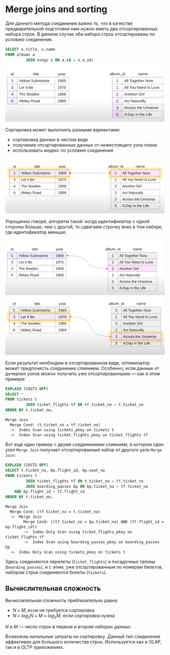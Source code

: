 # Merge joins and sorting

Для данного метода соединения важно то, что в качестве предварительной подготовки нам нужно иметь два отсортированных набора строк. В данном случае оба набора строк отсортированы по условию соединения.

```sql
SELECT a.title, s.name
FROM albums a
         JOIN songs s ON a.id = s.a_id;
```

<img src="merge_joins_1.jpeg" width="600px" alt="Соединение слиянием"/>

Сортировка может выполнять разными вариантами:

- сортировка данных в чистом виде
- получение отсортированных данных от нижестоящего узла плана
- использовать индекс по условию соединения

<img src="merge_joins_2.jpeg" width="600px" alt="Принцип работы 2"/>

Упрощенно говоря, алгоритм такой: когда идентификатор с одной стороны больше, чем с другой, то сдвигаем строчку вниз в том наборе, где идентификатор меньше.

<img src="merge_joins_3.jpeg" width="600px" alt="Принцип работы 3"/>

<img src="merge_joins_4.jpeg" width="600px" alt="Принцип работы 4"/>

Если результат необходим в отсортированном виде, оптимизатор может предпочесть соединение слиянием. Особенно, если данные от дочерних узлов можно получить уже отсортированными — как в этом примере:

```sql
EXPLAIN (COSTS OFF)
SELECT *
FROM tickets t
         JOIN ticket_flights tf ON tf.ticket_no = t.ticket_no
ORDER BY t.ticket_no;
```

```console
Merge Join
  Merge Cond: (t.ticket_no = tf.ticket_no)
  ->  Index Scan using tickets_pkey on tickets t
  ->  Index Scan using ticket_flights_pkey on ticket_flights tf
```

Вот еще один пример с двумя соединениями слиянием, в котором один узел `Merge Join` получает отсортированный набор от другого узла `Merge Join`:

```sql
EXPLAIN (COSTS OFF)
SELECT t.ticket_no, bp.flight_id, bp.seat_no
FROM tickets t
         JOIN ticket_flights tf ON t.ticket_no = tf.ticket_no
         JOIN boarding_passes bp ON bp.ticket_no = tf.ticket_no
    AND bp.flight_id = tf.flight_id
ORDER BY t.ticket_no;

```

```console
Merge Join                                                                           
  Merge Cond: (tf.ticket_no = t.ticket_no)                                           
  ->  Merge Join                                                                     
        Merge Cond: ((tf.ticket_no = bp.ticket_no) AND (tf.flight_id = bp.flight_id))
        ->  Index Only Scan using ticket_flights_pkey on ticket_flights tf           
        ->  Index Scan using boarding_passes_pkey on boarding_passes bp              
  ->  Index Only Scan using tickets_pkey on tickets t                                
```

Здесь соединяются перелеты (`ticket_flights`) и посадочные талоны (`boarding_passes`), и с этим, уже отсортированным по номерам билетов, набором строк соединяются билеты (`tickets`).

## Вычислительная сложность

Вычислительная сложность приблизительно равна:

- $N + M$, если не требуется сортировка
- $N \times log_{2}{N} + M \times log_{2}{M}$, если сортировка нужна

 $N$ и $M$ — число строк в первом и втором наборах данных.

Возможны начальные затраты на сортировку. Данный тип соединения эффективен для большого количества строк. Используется как в OLAP, так и в OLTP приложениях.
